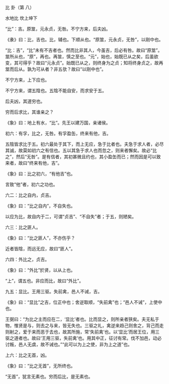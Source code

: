 比 卦（第 八）

水地比 坎上坤下 

“比”：吉。原筮，元永贞，无咎。不宁方来，后夫凶。

《彖》曰：比，吉也。比，辅也。下顺从也。“原筮，元永贞，无咎”，以刚中也。

“比：吉”，“比”未有不吉者也。然而比非其人，今虽吉，后必有咎。故曰“原筮”。筮所从也，“原”，再也。再筮，慎之至也。“元”，始也，始既已从之矣，后虽欲变，其可得乎？故曰“元永贞”。始既已从之，则终身为之贞；知将终身贞之，故再筮而后从。孰为可从者？非五欤？故曰“以刚中也”。

不宁方来，上下应也。

不宁方来，谓五陰也。五陰不能自安，而求安于五。

后夫凶，其道穷也。

穷而后求比，其谁亲之？

《象》曰：地上有水，“比”。先王以建万国，亲诸侯。

初六：有孚，比之，无咎。有孚盈缶，终来有他，吉。

五陰皆求比于五。初六最处于其下，而上无应，急于比者也。夫急于求人者，必尽其诚，故莫如初六之有信也。五以其急于求人也而忽之，则来者懈矣。故必“比之”，然后“无咎”。是有信者，其初甚微且约也，其小盈缶而已；然而因是可以致来者，故曰“终来有他，吉”。

《象》曰：比之初六，“有他吉”也。

言致“他”者，初六之功也。

六二：比之自内，贞吉。

《象》曰：“比之自内”，不自失也。

以应为比，故自内于二，可谓“贞吉”、“不自失”者；于五，则陋矣。

六三：比之匪人。

《象》曰：“比之匪人”，不亦伤乎？

近者皆陰，而远无应，故曰“匪人”。

六四：外比之，贞吉。

《象》曰：“外比”於贤，以从上也。

“上”，谓五也。非应而比，故曰“外比”。

九五：显比。王用三驱。失前禽，邑人不诫，吉。

《象》曰：“显比”之吉，位正中也；舍逆取顺，“失前禽”也；“邑人不诫”，上使中也。

王弼曰：“为比之主而应在二，‘显比’者也。比而显之，则所亲者狭矣。夫无私于物，惟贤是与，则去之与来，皆无失也。三驱之礼，禽逆来趋己则舍之，背己而走则射之，爱于来而恶于去也，故其所施，常‘失前禽’也。以‘显比’而居王位，用三驱之道者也。故曰‘王用三驱，失前禽’也。用其中正，征讨有常。伐不加邑，动必讨叛，邑人无虞，故不诫也。”“此可以为上之使，非为上之道”也。

上六：比之无首，凶。

《象》曰：“比之无首”，无所终也。

“无首”，犹言无素也。穷而后比，是无素也。

